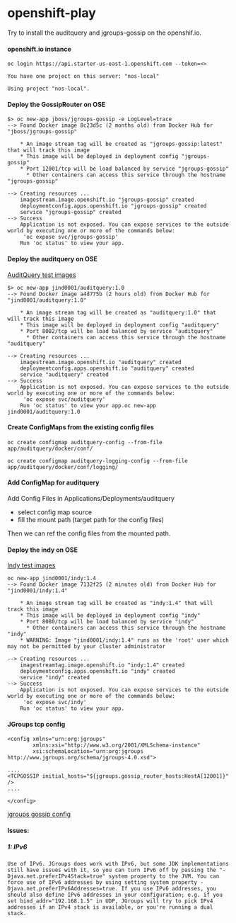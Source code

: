 # openshift-play

Try to install the auditquery and jgroups-gossip on the openshif.io.

#### openshift.io instance

```
oc login https://api.starter-us-east-1.openshift.com --token=<>

You have one project on this server: "nos-local"

Using project "nos-local".
```

#### Deploy the GossipRouter on OSE

````
$> oc new-app jboss/jgroups-gossip -e LogLevel=trace
--> Found Docker image 8c23d5c (2 months old) from Docker Hub for "jboss/jgroups-gossip"

    * An image stream tag will be created as "jgroups-gossip:latest" that will track this image
    * This image will be deployed in deployment config "jgroups-gossip"
    * Port 12001/tcp will be load balanced by service "jgroups-gossip"
      * Other containers can access this service through the hostname "jgroups-gossip"

--> Creating resources ...
    imagestream.image.openshift.io "jgroups-gossip" created
    deploymentconfig.apps.openshift.io "jgroups-gossip" created
    service "jgroups-gossip" created
--> Success
    Application is not exposed. You can expose services to the outside world by executing one or more of the commands below:
     'oc expose svc/jgroups-gossip'
    Run 'oc status' to view your app.
````

#### Deploy the auditquery on OSE

[AuditQuery test images](https://cloud.docker.com/repository/docker/jind0001/auditquery)  

````
$> oc new-app jind0001/auditquery:1.0
--> Found Docker image a4d775b (2 hours old) from Docker Hub for "jind0001/auditquery:1.0"

    * An image stream tag will be created as "auditquery:1.0" that will track this image
    * This image will be deployed in deployment config "auditquery"
    * Port 8082/tcp will be load balanced by service "auditquery"
      * Other containers can access this service through the hostname "auditquery"

--> Creating resources ...
    imagestream.image.openshift.io "auditquery" created
    deploymentconfig.apps.openshift.io "auditquery" created
    service "auditquery" created
--> Success
    Application is not exposed. You can expose services to the outside world by executing one or more of the commands below:
     'oc expose svc/auditquery'
    Run 'oc status' to view your app.oc new-app jind0001/auditquery:1.0
````

#### Create ConfigMaps from the existing config files
````
oc create configmap auditquery-config --from-file app/auditquery/docker/conf/

oc create configmap auditquery-logging-config --from-file app/auditquery/docker/conf/logging/

````

#### Add ConfigMap for auditquery

Add Config Files in Applications/Deployments/auditquery
- select config map source 
- fill the mount path (target path for the config files)

Then we can ref the config files from the mounted path.   

#### Deploy the indy on OSE

[Indy test images](https://cloud.docker.com/repository/docker/jind0001/indy)  
````
oc new-app jind0001/indy:1.4
--> Found Docker image 7132f25 (2 minutes old) from Docker Hub for "jind0001/indy:1.4"

    * An image stream tag will be created as "indy:1.4" that will track this image
    * This image will be deployed in deployment config "indy"
    * Port 8080/tcp will be load balanced by service "indy"
      * Other containers can access this service through the hostname "indy"
    * WARNING: Image "jind0001/indy:1.4" runs as the 'root' user which may not be permitted by your cluster administrator

--> Creating resources ...
    imagestreamtag.image.openshift.io "indy:1.4" created
    deploymentconfig.apps.openshift.io "indy" created
    service "indy" created
--> Success
    Application is not exposed. You can expose services to the outside world by executing one or more of the commands below:
     'oc expose svc/indy'
    Run 'oc status' to view your app.
````

#### JGroups tcp config
````
<config xmlns="urn:org:jgroups"
        xmlns:xsi="http://www.w3.org/2001/XMLSchema-instance"
        xsi:schemaLocation="urn:org:jgroups http://www.jgroups.org/schema/jgroups-4.0.xsd">

....
<TCPGOSSIP initial_hosts="${jgroups.gossip_router_hosts:HostA[12001]}" />
....

</config>
````
[jgroups gossip config](https://access.redhat.com/solutions/57974)

#### Issues:

##### 1: IPv6
```
Use of IPv6. JGroups does work with IPv6, but some JDK implementations still have issues with it, so you can turn IPv6 off by passing the "-Djava.net.preferIPv4Stack=true" system property to the JVM. You can force use of IPv6 addresses by using setting system property -Djava.net.preferIPv6Addresses=true. If you use IPv6 addresses, you should also define IPv6 addresses in your configuration; e.g. if you set bind_addr="192.168.1.5" in UDP, JGroups will try to pick IPv4 addresses if an IPv4 stack is available, or you're running a dual stack. 
```

